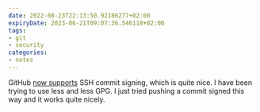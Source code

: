 ```yaml
---
date: 2022-08-23T22:13:50.92186277+02:00
expiryDate: 2023-06-21T09:07:36.546118+02:00
tags:
- git
- security
categories:
- notes
---
```


GitHub [now supports](https://github.blog/changelog/2022-08-23-ssh-commit-verification-now-supported/) SSH commit signing, which is quite nice. I have been trying to use less and less GPG. I just tried pushing a commit signed this way and it works quite nicely.
